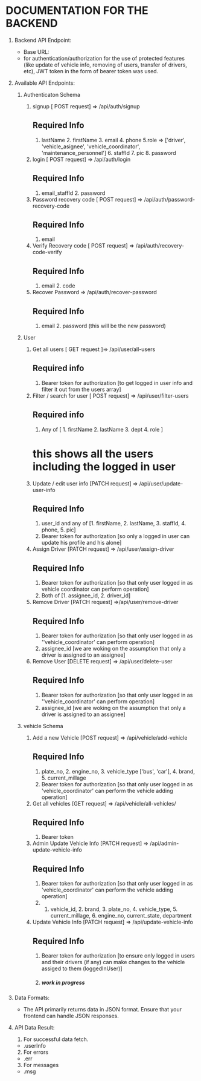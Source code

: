 # DOCUMENTATION FOR THE BACKEND

1. Backend API Endpoint:

   - Base URL:
   - for authentication/authorization for the use of protected features (like update of vehicle info, removing of users, transfer of drivers, etc), JWT token in the form of bearer token was used.

2. Available API Endpoints:

   1. Authenticaton Schema

      1. signup [ POST request] => /api/auth/signup
         ## Required Info
         1. lastName 2. firstName 3. email 4. phone 5.role => ['driver', 'vehicle_asignee', 'vehicle_coordinator', 'maintenance_personnel'] 6. staffId 7. pic 8. password
      2. login [ POST request] => /api/auth/login
         ## Required Info
         1. email_staffId 2. password
      3. Password recovery code [ POST request] => /api/auth/password-recovery-code
         ## Required Info
         1. email
      4. Verify Recovery code [ POST request] => /api/auth/recovery-code-verify
         ## Required Info
         1. email 2. code
      5. Recover Password => /api/auth/recover-password
         ## Required Info
         1. email 2. password (this will be the new password)

   2. User

      1. Get all users [ GET request ]=> /api/user/all-users
         ## Required info
         1. Bearer token for authorization [to get logged in user info and filter it out from the users array]
      2. Filter / search for user [ POST request] => /api/user/filter-users
         ## Required info
         1. Any of [ 1. firstName 2. lastName 3. dept 4. role ]
         # this shows all the users including the logged in user
      3. Update / edit user info [PATCH request] => /api/user/update-user-info
         ## Required Info
         1. user_id and any of [1. firstName, 2. lastName, 3. staffId, 4. phone, 5. pic]
         2. Bearer token for authorization [so only a logged in user can update his profile and his alone]
      4. Assign Driver [PATCH request] => /api/user/assign-driver
         ## Required Info
         1. Bearer token for authorization [so that only user logged in as vehicle coordinator can perform operation]
         2. Both of [1. assignee_id, 2. driver_id]
      5. Remove Driver [PATCH request] =>/api/user/remove-driver
         ## Required Info
         1. Bearer token for authorization [so that only user logged in as ''vehicle_coordinator' can perform operation]
         2. assignee_id [we are woking on the assumption that only a driver is assigned to an assignee]
      6. Remove User [DELETE request] => /api/user/delete-user
         ## Required Info
         1. Bearer token for authorization [so that only user logged in as ''vehicle_coordinator' can perform operation]
         2. assignee_id [we are woking on the assumption that only a driver is assigned to an assignee]

   3. vehicle Schema

      1. Add a new Vehicle [POST request] => /api/vehicle/add-vehicle
         ## Required Info
         1. plate_no, 2. engine_no, 3. vehicle_type ['bus', 'car'], 4. brand, 5. current_millage
         2. Bearer token for authorization [so that only user logged in as 'vehicle_coordinator' can perform the vehicle adding operation]
      2. Get all vehicles [GET request] => /api/vehicle/all-vehicles/
         ## Required Info
         1. Bearer token
      3. Admin Update Vehicle Info [PATCH request] => /api/admin-update-vehicle-info
         ## Required Info
         1. Bearer token for authorization [so that only user logged in as 'vehicle_coordinator' can perform the vehicle adding operation]
         2. 1. vehicle_id, 2. brand, 3. plate_no, 4. vehicle_type, 5. current_millage, 6. engine_no, current_state, department
      4. Update Vehicle Info [PATCH request] => /api/update-vehicle-info
         ## Required Info
         1. Bearer token for authorization [to ensure only logged in users and their drivers (if any) can make changes to the vehicle assiged to them (loggedInUser)]
         2. ##### work in progress

3. Data Formats:

   - The API primarily returns data in JSON format. Ensure that your frontend can handle JSON responses.

4. API Data Result:
   1. For successful data fetch.
   - .userInfo
   2. For errors
   - .err
   3. For messages
   - .msg

